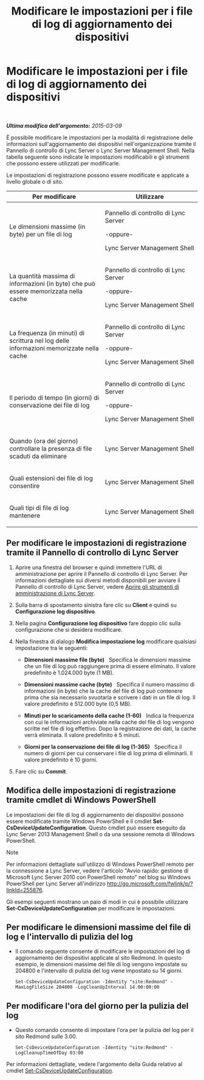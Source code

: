 ﻿---
title: Modificare le impostazioni per i file di log di aggiornamento dei dispositivi
TOCTitle: Modificare le impostazioni per i file di log di aggiornamento dei dispositivi
ms:assetid: 9b57f126-1853-43b3-bbd4-06401e6498bd
ms:mtpsurl: https://technet.microsoft.com/it-it/library/Gg182554(v=OCS.15)
ms:contentKeyID: 49301459
ms.date: 08/24/2015
mtps_version: v=OCS.15
ms.translationtype: HT
---

# Modificare le impostazioni per i file di log di aggiornamento dei dispositivi

 

_**Ultima modifica dell'argomento:** 2015-03-09_

È possibile modificare le impostazioni per la modalità di registrazione delle informazioni sull'aggiornamento dei dispositivi nell'organizzazione tramite il Pannello di controllo di Lync Server o Lync Server Management Shell. Nella tabella seguente sono indicate le impostazioni modificabili e gli strumenti che possono essere utilizzati per modificarle.

Le impostazioni di registrazione possono essere modificate e applicate a livello globale o di sito.


<table>
<colgroup>
<col style="width: 50%" />
<col style="width: 50%" />
</colgroup>
<thead>
<tr class="header">
<th>Per modificare</th>
<th>Utilizzare</th>
</tr>
</thead>
<tbody>
<tr class="odd">
<td><p>Le dimensioni massime (in byte) per un file di log</p></td>
<td><p>Pannello di controllo di Lync Server</p>
<p>-oppure-</p>
<p>Lync Server Management Shell</p></td>
</tr>
<tr class="even">
<td><p>La quantità massima di informazioni (in byte) che può essere memorizzata nella cache</p></td>
<td><p>Pannello di controllo di Lync Server</p>
<p>-oppure-</p>
<p>Lync Server Management Shell</p></td>
</tr>
<tr class="odd">
<td><p>La frequenza (in minuti) di scrittura nel log delle informazioni memorizzate nella cache</p></td>
<td><p>Pannello di controllo di Lync Server</p>
<p>-oppure-</p>
<p>Lync Server Management Shell</p></td>
</tr>
<tr class="even">
<td><p>Il periodo di tempo (in giorni) di conservazione dei file di log</p></td>
<td><p>Pannello di controllo di Lync Server</p>
<p>-oppure-</p>
<p>Lync Server Management Shell</p></td>
</tr>
<tr class="odd">
<td><p>Quando (ora del giorno) controllare la presenza di file scaduti da eliminare</p></td>
<td><p>Lync Server Management Shell</p></td>
</tr>
<tr class="even">
<td><p>Quali estensioni dei file di log consentire</p></td>
<td><p>Lync Server Management Shell</p></td>
</tr>
<tr class="odd">
<td><p>Quali tipi di file di log mantenere</p></td>
<td><p>Lync Server Management Shell</p></td>
</tr>
</tbody>
</table>


## Per modificare le impostazioni di registrazione tramite il Pannello di controllo di Lync Server

1.  Aprire una finestra del browser e quindi immettere l'URL di amministrazione per aprire il Pannello di controllo di Lync Server. Per informazioni dettagliate sui diversi metodi disponibili per avviare il Pannello di controllo di Lync Server, vedere [Aprire gli strumenti di amministrazione di Lync Server](lync-server-2013-open-lync-server-administrative-tools.md).

2.  Sulla barra di spostamento sinistra fare clic su **Client** e quindi su **Configurazione log dispositivo**.

3.  Nella pagina **Configurazione log dispositivo** fare doppio clic sulla configurazione che si desidera modificare.

4.  Nella finestra di dialogo **Modifica impostazione log** modificare qualsiasi impostazione tra le seguenti:
    
      - **Dimensioni massime file (byte)**   Specifica le dimensioni massime che un file di log può raggiungere prima di essere eliminato. Il valore predefinito è 1.024.000 byte (1 MB).
    
      - **Dimensioni massime cache (byte)**   Specifica il numero massimo di informazioni (in byte) che la cache del file di log può contenere prima che sia necessario svuotarla e scrivere i dati in un file di log. Il valore predefinito è 512.000 byte (0,5 MB).
    
      - **Minuti per lo scaricamento della cache (1-60)**   Indica la frequenza con cui le informazioni archiviate nella cache del file di log vengono scritte nel file di log effettivo. Dopo la registrazione dei dati, la cache verrà eliminata. Il valore predefinito è 5 minuti.
    
      - **Giorni per la conservazione dei file di log (1-365)**   Specifica il numero di giorni per cui conservare i file di log prima di eliminarli. Il valore predefinito è 10 giorni.

5.  Fare clic su **Commit**.

## Modifica delle impostazioni di registrazione tramite cmdlet di Windows PowerShell

Le impostazioni dei file di log di aggiornamento dei dispositivi possono essere modificate tramite Windows PowerShell e il cmdlet **Set-CsDeviceUpdateConfiguration**. Questo cmdlet può essere eseguito da Lync Server 2013 Management Shell o da una sessione remota di Windows PowerShell.


> [!NOTE]
> Per informazioni dettagliate sull'utilizzo di Windows PowerShell remoto per la connessione a Lync Server, vedere l'articolo "Avvio rapido: gestione di Microsoft Lync Server 2010 con PowerShell remoto" nel blog su Windows PowerShell per Lync Server all'indirizzo <A href="http://go.microsoft.com/fwlink/p/?linkid=255876">http://go.microsoft.com/fwlink/p/?linkId=255876</A>.



Gli esempi seguenti mostrano un paio di modi in cui è possibile utilizzare **Set-CsDeviceUpdateConfiguration** per modificare le impostazioni.

## Per modificare le dimensioni massime del file di log e l'intervallo di pulizia del log

  - Il comando seguente consente di modificare le impostazioni del log di aggiornamento dei dispositivi applicate al sito Redmond. In questo esempio, le dimensioni massime del file di log vengono impostate su 204800 e l'intervallo di pulizia del log viene impostato su 14 giorni.
    
        Set-CsDeviceUpdateConfiguration -Identity "site:Redmond" -MaxLogFileSize 204800 -LogCleanUpInterval 14.00:00:00

## Per modificare l'ora del giorno per la pulizia del log

  - Questo comando consente di impostare l'ora per la pulizia del log per il sito Redmond sulle 3.00.
    
        Set-CsDeviceUpdateConfiguration -Identity "site:Redmond" -LogCleanupTimeOfDay 03:00

Per informazioni dettagliate, vedere l'argomento della Guida relativo al cmdlet [Set-CsDeviceUpdateConfiguration](set-csdeviceupdateconfiguration.md).

